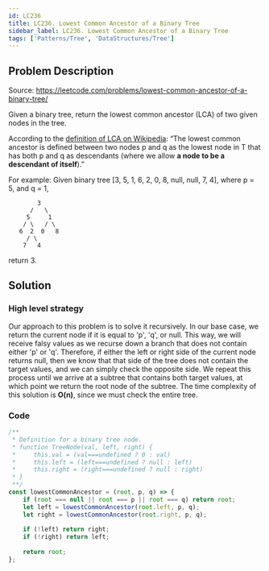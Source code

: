 ```yaml
---
id: LC236
title: LC236. Lowest Common Ancestor of a Binary Tree
sidebar_label: LC236. Lowest Common Ancestor of a Binary Tree
tags: ['Patterns/Tree', 'DataStructures/Tree']
---
```


## Problem Description

Source: https://leetcode.com/problems/lowest-common-ancestor-of-a-binary-tree/

Given a binary tree, return the lowest common ancestor (LCA) of two given nodes in the tree.

According to the <a href="https://en.wikipedia.org/wiki/Lowest_common_ancestor">definition of LCA on Wikipedia</a>: “The lowest common ancestor is defined between two nodes p and q as the lowest node in T that has both p and q as descendants (where we allow **a node to be a descendant of itself**).”

For example: 
Given binary tree [3, 5, 1, 6, 2, 0, 8, null, null, 7, 4], where p = 5, and q = 1,
```
        3
      /   \
     5     1
    / \   / \
   6  2  0   8
     / \
    7   4
```
return 3. 

## Solution

### High level strategy
Our approach to this problem is to solve it recursively. In our base case, we return the current node if it is equal to 'p', 'q', or null. This way, we will receive falsy values as we recurse down a branch that does not contain either 'p' or 'q'. Therefore, if either the left or right side of the current node returns null, then we know that that side of the tree does not contain the target values, and we can simply check the opposite side. We repeat this process until we arrive at a subtree that contains both target values, at which point we return the root node of the subtree. The time complexity of this solution is **O(n)**, since we must check the entire tree. 

### Code
```javascript
/**
 * Definition for a binary tree node.
 * function TreeNode(val, left, right) {
 *     this.val = (val===undefined ? 0 : val)
 *     this.left = (left===undefined ? null : left)
 *     this.right = (right===undefined ? null : right)
 * }
 **/
const lowestCommonAncestor = (root, p, q) => {
    if (root === null || root === p || root === q) return root;
    let left = lowestCommonAncestor(root.left, p, q);
    let right = lowestCommonAncestor(root.right, p, q); 
    
    if (!left) return right;
    if (!right) return left;
    
    return root;
};
```